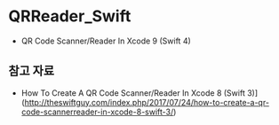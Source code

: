 # QRReader_Swift

* QR Code Scanner/Reader In Xcode 9 (Swift 4)

## 참고 자료 
* How To Create A QR Code Scanner/Reader In Xcode 8 (Swift 3)]  
  (http://theswiftguy.com/index.php/2017/07/24/how-to-create-a-qr-code-scannerreader-in-xcode-8-swift-3/)  
